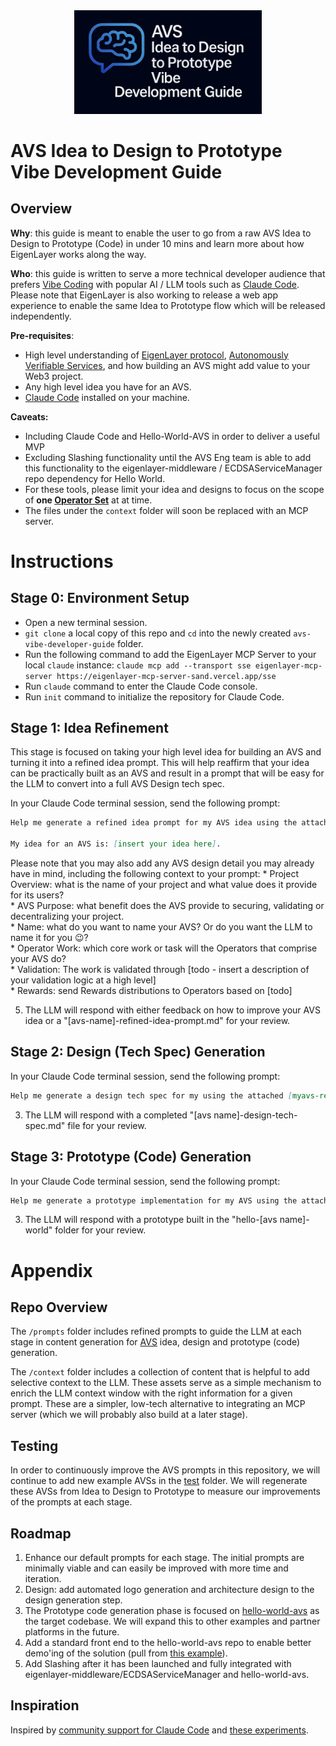 <div align="center">
<img src="public/images/avs-vibe-development-guide.png" width="300" />
</div>



# AVS Idea to Design to Prototype Vibe Development Guide

## Overview 
**Why**: this guide is meant to enable the user to go from a raw AVS Idea to Design to Prototype (Code) in under 10 mins and learn more about how EigenLayer works along the way.

**Who**: this guide is written to serve a more technical developer audience that prefers [Vibe Coding](https://x.com/karpathy/status/1886192184808149383?lang=en) with popular AI / LLM tools such as [Claude Code](https://docs.anthropic.com/en/docs/agents-and-tools/claude-code/overview). Please note that EigenLayer is also working to release a web app experience to enable the same Idea to Prototype flow which will be released independently.

**Pre-requisites**:

* High level understanding of [EigenLayer protocol](https://docs.eigenlayer.xyz/eigenlayer/overview), [Autonomously Verifiable Services](https://docs.eigenlayer.xyz/developers/Concepts/avs-developer-guide), and how building an AVS might add value to your Web3 project.   
* Any high level idea you have for an AVS.  
* [Claude Code](https://docs.anthropic.com/en/docs/agents-and-tools/claude-code/overview) installed on your machine.

**Caveats:**
- Including Claude Code and Hello-World-AVS in order to deliver a useful MVP
- Excluding Slashing functionality until the AVS Eng team is able to add this functionality to the eigenlayer-middleware / ECDSAServiceManager repo dependency for Hello World.
- For these tools, please limit your idea and designs to focus on the scope of **one [Operator Set](https://docs.eigenlayer.xyz/eigenlayer/concepts/operator-sets/operator-sets-concept)** at at time.
- The files under the `context` folder will soon be replaced with an MCP server.

# Instructions

## Stage 0: Environment Setup

- Open a new terminal session.
- `git clone` a local copy of this repo and `cd` into the newly created `avs-vibe-developer-guide` folder.  
- Run the following command to add the EigenLayer MCP Server to your local `claude` instance:
   ```claude mcp add --transport sse eigenlayer-mcp-server https://eigenlayer-mcp-server-sand.vercel.app/sse``` 
- Run `claude` command to enter the Claude Code console.
- Run `init` command to initialize the repository for Claude Code. 

## Stage 1: Idea Refinement

This stage is focused on taking your high level idea for building an AVS and turning it into a refined idea prompt. This will help reaffirm that your idea can be practically built as an AVS and result in a prompt that will be easy for the LLM to convert into a full AVS Design tech spec.  

In your Claude Code terminal session, send the following prompt:
```markdown
Help me generate a refined idea prompt for my AVS idea using the attached prompts/stage1-idea-refinement-prompt.md file for guidance.

My idea for an AVS is: [insert your idea here].
```

Please note that you may also add any AVS design detail you may already have in mind, including the following context to your prompt:
    * Project Overview: what is the name of your project and what value does it provide for its users?  
    * AVS Purpose: what benefit does the AVS provide to securing, validating or decentralizing your project.  
    * Name: what do you want to name your AVS? Or do you want the LLM to name it for you 😉?  
    * Operator Work: which core work or task will the Operators that comprise your AVS do?  
    * Validation: The work is validated through [todo - insert a description of your validation logic at a high level]  
    * Rewards: send Rewards distributions to Operators based on [todo]

5. The LLM will respond with either feedback on how to improve your AVS idea or a "[avs-name]-refined-idea-prompt.md" for your review.

## Stage 2: Design (Tech Spec) Generation

In your Claude Code terminal session, send the following prompt:
```markdown
Help me generate a design tech spec for my using the attached [myavs-refined-idea-prompt.md] file and prompts/stage2-design-generation-prompt.md file for guidance.
```

3. The LLM will respond with a completed "[avs name]-design-tech-spec.md" file for your review.

## Stage 3: Prototype (Code) Generation

In your Claude Code terminal session, send the following prompt:
```markdown
Help me generate a prototype implementation for my AVS using the attached [my-avs]-design-tech-spec.md file and prompts/stage3-prototype-code-generation-prompt.md file for guidance.
```

3. The LLM will respond with a prototype built in the "hello-[avs name]-world" folder for your review.


# Appendix

## Repo Overview

The `/prompts` folder includes refined prompts to guide the LLM at each stage in content generation for [AVS](https://docs.eigenlayer.xyz/developers/Concepts/avs-developer-guide) idea, design and prototype (code) generation. 

The `/context` folder includes a collection of content that is helpful to add selective context to the LLM. These assets serve as a simple mechanism to enrich the LLM context window with the right information for a given prompt. These are a simpler, low-tech alternative to integrating an MCP server (which we will probably also build at a later stage).

## Testing

In order to continuously improve the AVS prompts in this repository, we will continue to add new example AVSs in the [test](/test/) folder. We will regenerate these AVSs from Idea to Design to Prototype to measure our improvements of the prompts at each stage.

## Roadmap

1. Enhance our default prompts for each stage. The initial prompts are minimally viable and can easily be improved with more time and iteration.  
2. Design: add automated logo generation and architecture design to the design generation step.  
3. The Prototype code generation phase is focused on [hello-world-avs](https://github.com/Layr-Labs/hello-world-avs) as the target codebase. We will expand this to other examples and partner platforms in the future.  
4. Add a standard front end to the hello-world-avs repo to enable better demo'ing of the solution (pull from [this example](https://x.com/weswfloyd/status/1908267994033353206)).
5. Add Slashing after it has been launched and fully integrated with eigenlayer-middleware/ECDSAServiceManager and hello-world-avs.


## Inspiration

Inspired by [community support for Claude Code](https://x.com/dabit3/status/1909246687329087550) and [these experiments](https://github.com/wesfloyd/avs-context-prompt?tab=readme-ov-file#eigenlayer-avs-idea-to-prototype-pipeline).

